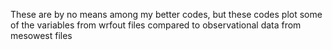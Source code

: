 These are by no means among my better codes, but these codes plot some of the variables from wrfout files compared to observational data from mesowest files
